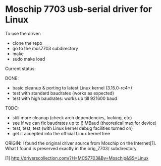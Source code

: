 Moschip 7703 usb-serial driver for Linux
========================================

To use the driver:
- clone the repo
- go to the mos7703 subdirectory
- make
- sudo make load

Current status:

DONE:
- basic cleanup & porting to latest Linux kernel (3.15.0-rc4+)
- test with standard baudrates (works as expected)
- test with high baudrates: works up till 921600 baud

TODO:
- still more cleanup (check arch dependencies, locking, etc)
- see if we can fix baudrates up to 6 MBaud (theoretical max for device)
- test, test, test (with Linux kernel debug facilities turned on)
- get it accepted into the official Linux kernel tree

ORIGIN:
I found the original driver source from Moschip on the Internet[1].
What I found is preserved exactly in the orig_7703/ subdirectory.

[1] http://driverscollection.com/?H=MCS7703&By=Moschip&SS=Linux
